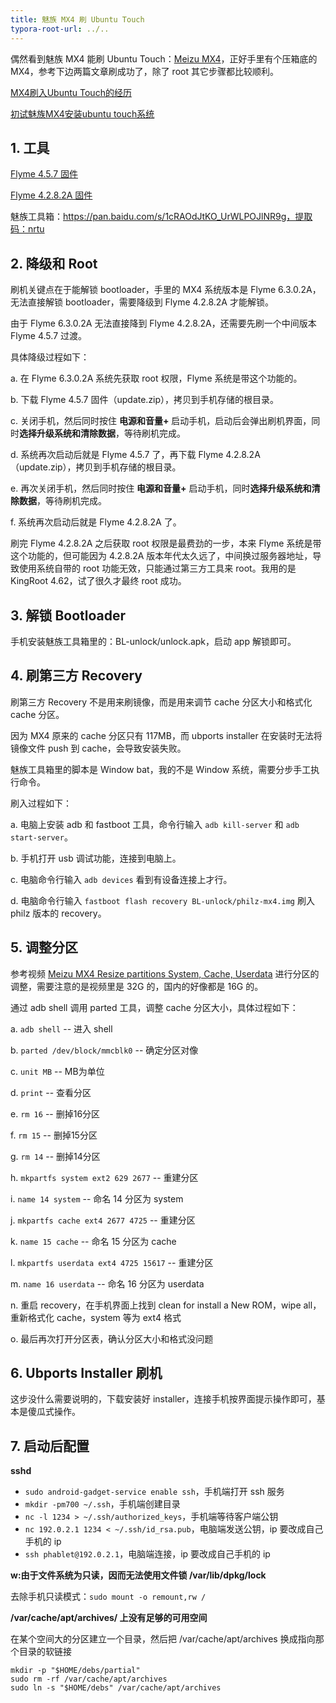 ```yaml
---
title: 魅族 MX4 刷 Ubuntu Touch
typora-root-url: ../..
---
```


偶然看到魅族 MX4 能刷 Ubuntu Touch：[Meizu MX4](https://devices.ubuntu-touch.io/device/arale/)，正好手里有个压箱底的 MX4，参考下边两篇文章刷成功了，除了 root 其它步骤都比较顺利。

[MX4刷入Ubuntu Touch的经历](https://www.csdn.net/tags/MtTaEgwsNTMyNjUyLWJsb2cO0O0O.html)

[初试魅族MX4安装ubuntu touch系统](https://blog.csdn.net/m0_60329953/article/details/119534022)



## 1. 工具

[Flyme 4.5.7 固件](https://bbs.meizu.cn/thread-6918814-1-1.html)

[Flyme 4.2.8.2A 固件](https://www.flyme.com/firmwarelist-6.html#3)

魅族工具箱：https://pan.baidu.com/s/1cRAOdJtKO_UrWLPOJlNR9g，提取码：nrtu



## 2. 降级和 Root

刷机关键点在于能解锁 bootloader，手里的 MX4 系统版本是 Flyme 6.3.0.2A，无法直接解锁 bootloader，需要降级到 Flyme 4.2.8.2A 才能解锁。

由于 Flyme 6.3.0.2A 无法直接降到 Flyme 4.2.8.2A，还需要先刷一个中间版本 Flyme 4.5.7 过渡。

具体降级过程如下：

a. 在 Flyme 6.3.0.2A 系统先获取 root 权限，Flyme 系统是带这个功能的。

b. 下载 Flyme 4.5.7 固件（update.zip），拷贝到手机存储的根目录。

c. 关闭手机，然后同时按住 **电源和音量+** 启动手机，启动后会弹出刷机界面，同时**选择升级系统和清除数据**，等待刷机完成。

d. 系统再次启动后就是 Flyme 4.5.7 了，再下载 Flyme 4.2.8.2A（update.zip），拷贝到手机存储的根目录。

e. 再次关闭手机，然后同时按住 **电源和音量+** 启动手机，同时**选择升级系统和清除数据**，等待刷机完成。

f. 系统再次启动后就是 Flyme 4.2.8.2A 了。

刷完 Flyme 4.2.8.2A 之后获取 root 权限是最费劲的一步，本来 Flyme 系统是带这个功能的，但可能因为 4.2.8.2A 版本年代太久远了，中间换过服务器地址，导致使用系统自带的 root 功能无效，只能通过第三方工具来 root。我用的是 KingRoot 4.62，试了很久才最终 root 成功。



## 3. 解锁 Bootloader

手机安装魅族工具箱里的：BL-unlock/unlock.apk，启动 app 解锁即可。



## 4. 刷第三方 Recovery

刷第三方 Recovery 不是用来刷镜像，而是用来调节 cache 分区大小和格式化 cache 分区。

因为 MX4 原来的 cache 分区只有 117MB，而 ubports installer 在安装时无法将镜像文件 push 到 cache，会导致安装失败。

魅族工具箱里的脚本是 Window bat，我的不是 Window 系统，需要分步手工执行命令。

刷入过程如下：

a. 电脑上安装 adb 和 fastboot 工具，命令行输入 `adb kill-server` 和 `adb start-server`。

b. 手机打开 usb 调试功能，连接到电脑上。

c. 电脑命令行输入 `adb devices` 看到有设备连接上才行。

d. 电脑命令行输入 `fastboot flash recovery BL-unlock/philz-mx4.img` 刷入 philz 版本的 recovery。



## 5. 调整分区

参考视频 [Meizu MX4 Resize partitions System, Cache, Userdata](https://www.bilibili.com/video/BV1Lt4y167aX/) 进行分区的调整，需要注意的是视频里是 32G 的，国内的好像都是 16G 的。

通过 adb shell 调用 parted 工具，调整 cache 分区大小，具体过程如下：

a. `adb shell` -- 进入 shell

b. `parted /dev/block/mmcblk0` -- 确定分区对像

c. `unit MB` -- MB为单位

d. `print` -- 查看分区

e. `rm 16` -- 删掉16分区

f. `rm 15` -- 删掉15分区

g. `rm 14` -- 删掉14分区

h. `mkpartfs system ext2 629 2677` -- 重建分区

i. `name 14 system` -- 命名 14 分区为 system

j. `mkpartfs cache ext4 2677 4725` -- 重建分区

k. `name 15 cache` -- 命名 15 分区为 cache

l. `mkpartfs userdata ext4 4725 15617` -- 重建分区

m. `name 16 userdata` -- 命名 16 分区为 userdata

n. 重启 recovery，在手机界面上找到 clean for install a New ROM，wipe all，重新格式化 cache，system 等为 ext4 格式

o. 最后再次打开分区表，确认分区大小和格式没问题



## 6. Ubports Installer 刷机

这步没什么需要说明的，下载安装好 installer，连接手机按界面提示操作即可，基本是傻瓜式操作。



## 7. 启动后配置

**sshd**

- `sudo android-gadget-service enable ssh`，手机端打开 ssh 服务
- `mkdir -pm700 ~/.ssh`，手机端创建目录
- `nc -l 1234 > ~/.ssh/authorized_keys`，手机端等待客户端公钥
- `nc 192.0.2.1 1234 < ~/.ssh/id_rsa.pub`，电脑端发送公钥，ip 要改成自己手机的 ip
- `ssh phablet@192.0.2.1`，电脑端连接，ip 要改成自己手机的 ip

**w:由于文件系统为只读，因而无法使用文件锁 /var/lib/dpkg/lock**

去除手机只读模式：`sudo mount -o remount,rw /`

**/var/cache/apt/archives/ 上没有足够的可用空间**

在某个空间大的分区建立一个目录，然后把 /var/cache/apt/archives 换成指向那个目录的软链接

```shell
mkdir -p "$HOME/debs/partial"
sudo rm -rf /var/cache/apt/archives
sudo ln -s "$HOME/debs" /var/cache/apt/archives
```

